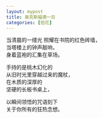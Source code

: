 ```yaml
---
layout: mypost
title: 奥克斯福德一日
categories: [拾花]
---
```


当清晨的一缕光
照耀在书院的红色砖墙，    
当塔楼上的钟声敲响，     
身着蓝袍的汇集在草场。    

手持的是桃木幻化的    
从旧时光里穿越过来的魔杖，    
在木质的深厚的    
坚硬的长板书桌上，    

以瞬间领悟的咒语刻下    
关于你所有的狂热念想。    

